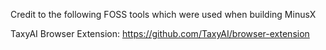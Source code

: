 Credit to the following FOSS tools which were used when building MinusX

TaxyAI Browser Extension: https://github.com/TaxyAI/browser-extension